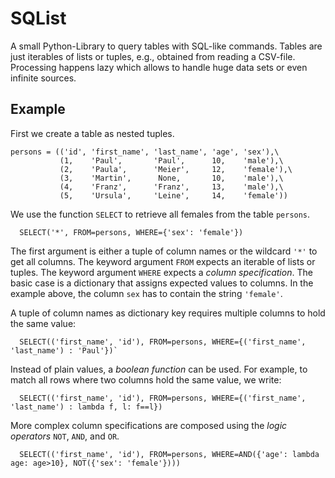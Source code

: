 # SQList

A small Python-Library to query tables with SQL-like commands.
Tables are just iterables of lists or tuples, e.g., obtained from reading a CSV-file.
Processing happens lazy which allows to handle huge data sets or even infinite sources.

## Example
First we create a table as nested tuples.
```
persons = (('id', 'first_name', 'last_name', 'age', 'sex'),\
           (1,    'Paul',       'Paul',      10,    'male'),\
           (2,    'Paula',      'Meier',     12,    'female'),\
           (3,    'Martin',      None,       10,    'male'),\
           (4,    'Franz',      'Franz',     13,    'male'),\
           (5,    'Ursula',     'Leine',     14,    'female'))
```

We use the function `SELECT` to retrieve all females from the table `persons`.
```
  SELECT('*', FROM=persons, WHERE={'sex': 'female'})
```
The first argument is either a tuple of column names or the wildcard `'*'` to get all columns.
The keyword argument `FROM` expects an iterable of lists or tuples.
The keyword argument `WHERE` expects a _column specification_.
The basic case is a dictionary that assigns expected values to columns.
In the example above, the column `sex` has to contain the string `'female'`.

A tuple of column names as dictionary key requires multiple columns to hold the same value:
```
  SELECT(('first_name', 'id'), FROM=persons, WHERE={('first_name', 'last_name') : 'Paul'})`
```

Instead of plain values, a _boolean function_ can be used.
For example, to match all rows where two columns hold the same value, we write:
```
  SELECT(('first_name', 'id'), FROM=persons, WHERE={('first_name', 'last_name') : lambda f, l: f==l})
```

More complex column specifications are composed using the _logic operators_ `NOT`, `AND`, and `OR`.
```
  SELECT(('first_name', 'id'), FROM=persons, WHERE=AND({'age': lambda age: age>10}, NOT({'sex': 'female'})))
```
